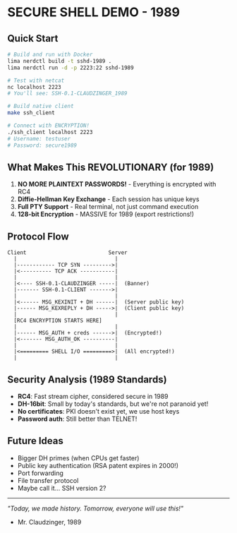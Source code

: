 # SECURE SHELL DEMO - 1989

## Quick Start

```bash
# Build and run with Docker
lima nerdctl build -t sshd-1989 .
lima nerdctl run -d -p 2223:22 sshd-1989

# Test with netcat
nc localhost 2223
# You'll see: SSH-0.1-CLAUDZINGER_1989

# Build native client
make ssh_client

# Connect with ENCRYPTION!
./ssh_client localhost 2223
# Username: testuser  
# Password: secure1989
```

## What Makes This REVOLUTIONARY (for 1989)

1. **NO MORE PLAINTEXT PASSWORDS!** - Everything is encrypted with RC4
2. **Diffie-Hellman Key Exchange** - Each session has unique keys
3. **Full PTY Support** - Real terminal, not just command execution
4. **128-bit Encryption** - MASSIVE for 1989 (export restrictions!)

## Protocol Flow

```
Client                          Server
  |                               |
  |------------ TCP SYN --------->|
  |<---------- TCP ACK -----------|
  |                               |
  |<---- SSH-0.1-CLAUDZINGER -----|  (Banner)
  |------- SSH-0.1-CLIENT ------->|
  |                               |
  |<------ MSG_KEXINIT + DH ------|  (Server public key)
  |------ MSG_KEXREPLY + DH ----->|  (Client public key)
  |                               |
  [RC4 ENCRYPTION STARTS HERE]
  |                               |
  |------ MSG_AUTH + creds ------>|  (Encrypted!)
  |<------- MSG_AUTH_OK ----------|
  |                               |
  |<========= SHELL I/O =========>|  (All encrypted!)
  |                               |
```

## Security Analysis (1989 Standards)

- **RC4**: Fast stream cipher, considered secure in 1989
- **DH-16bit**: Small by today's standards, but we're not paranoid yet!
- **No certificates**: PKI doesn't exist yet, we use host keys
- **Password auth**: Still better than TELNET!

## Future Ideas

- Bigger DH primes (when CPUs get faster)
- Public key authentication (RSA patent expires in 2000!)
- Port forwarding
- File transfer protocol
- Maybe call it... SSH version 2?

---

*"Today, we made history. Tomorrow, everyone will use this!"*
- Mr. Claudzinger, 1989